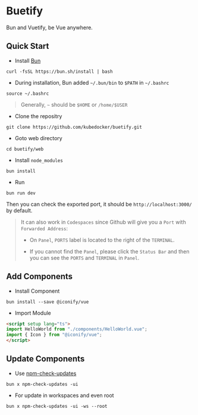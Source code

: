 # Buetify

Bun and Vuetify, be Vue anywhere.


## Quick Start
* Install [Bun](https://bun.sh/#getting-started)
```
curl -fsSL https://bun.sh/install | bash
```
* During installation, Bun added `~/.bun/bin` to `$PATH` in `~/.bashrc` 
```
source ~/.bashrc
```
> Generally, `~` should be `$HOME` or `/home/$USER`

* Clone the repositry
```
git clone https://github.com/kubedocker/buetify.git
```

- Goto web directory
```
cd buetify/web
```

- Install `node_modules`
```
bun install
```

- Run
```
bun run dev
```

Then you can check the exported port, it should be `http://localhost:3000/` by default.

> It can also work in `Codespaces` since Github will give you a `Port` with `Forwarded Address`: 
> 
> * On `Panel`, `PORTS` label is located to the right of the `TERMINAL`.
> 
> * If you cannot find the `Panel`, please click the `Status Bar` and then you can see the `PORTS` and `TERMINAL` in `Panel`.

## Add Components

- Install Component
```
bun install --save @iconify/vue
```
- Import Module
```html
<script setup lang="ts">
import HelloWorld from "./components/HelloWorld.vue";
import { Icon } from "@iconify/vue";
</script>
```

## Update Components

- Use [npm-check-updates](https://www.npmjs.com/package/npm-check-updates)
```
bun x npm-check-updates -ui
```

- For update in workspaces and even root
```
bun x npm-check-updates -ui -ws --root
```